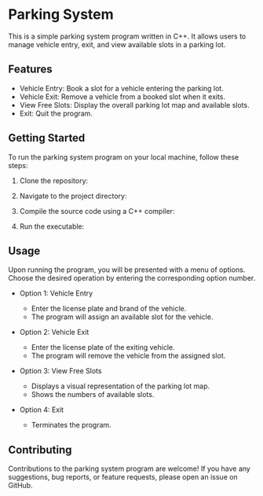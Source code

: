 # Parking System

This is a simple parking system program written in C++. It allows users to manage vehicle entry, exit, and view available slots in a parking lot.

## Features

- Vehicle Entry: Book a slot for a vehicle entering the parking lot.
- Vehicle Exit: Remove a vehicle from a booked slot when it exits.
- View Free Slots: Display the overall parking lot map and available slots.
- Exit: Quit the program.

## Getting Started

To run the parking system program on your local machine, follow these steps:

1. Clone the repository:

2. Navigate to the project directory:

3. Compile the source code using a C++ compiler:

4. Run the executable:

## Usage

Upon running the program, you will be presented with a menu of options. Choose the desired operation by entering the corresponding option number.

- Option 1: Vehicle Entry
  - Enter the license plate and brand of the vehicle.
  - The program will assign an available slot for the vehicle.

- Option 2: Vehicle Exit
  - Enter the license plate of the exiting vehicle.
  - The program will remove the vehicle from the assigned slot.

- Option 3: View Free Slots
  - Displays a visual representation of the parking lot map.
  - Shows the numbers of available slots.

- Option 4: Exit
  - Terminates the program.

## Contributing

Contributions to the parking system program are welcome! If you have any suggestions, bug reports, or feature requests, please open an issue on GitHub.
